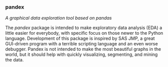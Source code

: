 ### pandex

_A graphical data exploration tool based on pandas_

The *pandex* package is intended to make exploratory data analysis (EDA) a little easier for everybody, with 
specific focus on those newer to the Python language. Development of this package is inspired by SAS JMP, 
a great GUI-driven program with a terrible scripting language and an even worse debugger. Pandex is not
intended to make the most beautiful graphs in the world, but it should help with quickly visualizing, 
segmenting, and mining the data.
